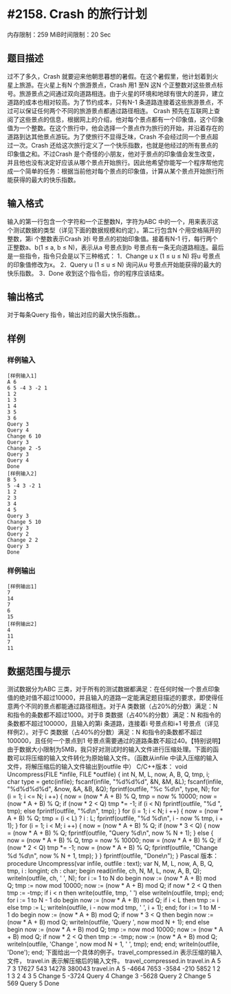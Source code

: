 # #2158. Crash 的旅行计划

内存限制：259 MiB时间限制：20 Sec

## 题目描述

过不了多久，Crash 就要迎来他朝思暮想的暑假。在这个暑假里，他计划着到火星上旅游。在火星上有N 个旅游景点，Crash 用1 至N 这N 个正整数对这些景点标号。旅游景点之间通过双向道路相连。由于火星的环境和地球有很大的差异，建立道路的成本也相对较高。为了节约成本，只有N-1 条道路连接着这些旅游景点，不过可以保证任何两个不同的旅游景点都通过路径相连。 Crash 预先在互联网上查阅了这些景点的信息，根据网上的介绍，他对每个景点都有一个印象值，这个印象值为一个整数。在这个旅行中，他会选择一个景点作为旅行的开始，并沿着存在的道路到达其他景点游玩。为了使旅行不显得乏味，Crash 不会经过同一个景点超过一次。Crash 还给这次旅行定义了一个快乐指数，也就是他经过的所有景点的印象值之和。不过Crash 是个奇怪的小朋友，他对于景点的印象值会发生改变，并且他也没有决定好应该从哪个景点开始旅行。因此他希望你能写一个程序帮他完成一个简单的任务：根据当前他对每个景点的印象值，计算从某个景点开始旅行所能获得的最大的快乐指数。

## 输入格式

输入的第一行包含一个字符和一个正整数N，字符为ABC 中的一个，用来表示这个测试数据的类型（详见下面的数据规模和约定）。第二行包含N 个用空格隔开的整数，第i 个整数表示Crash 对i 号景点的初始印象值。接着有N-1 行，每行两个正整数a、b(1 &le; a, b &le; N)，表示从a 号景点到b 号景点有一条无向道路相连。最后是一些指令，指令只会是以下三种格式： 1．Change u x (1 &le; u &le; N) 将u 号景点的印象值修改为x。 2．Query u (1 &le; u &le; N) 询问从u 号景点开始能获得的最大的快乐指数。 3．Done 收到这个指令后，你的程序应该结束。

## 输出格式

对于每条Query 指令，输出对应的最大快乐指数。。

## 样例

### 样例输入

    
    [样例输入1]
    A 6
    6 5 -4 3 -2 1
    1 2
    1 3
    1 4
    3 5
    3 6
    Query 3
    Query 4
    Change 6 10
    Query 3
    Change 2 -5
    Query 3
    Query 4
    Done
    [样例输入2]
    B 5
    5 -4 3 -2 1
    1 2
    2 3
    3 4
    4 5
    Query 3
    Change 5 10
    Query 3
    Query 2
    Change 2 2
    Query 3
    Done
    

### 样例输出

    
    [样例输出1]
    7
    14
    7
    6
    15
    [样例输出2]
    4
    11
    7
    11
    

## 数据范围与提示

测试数据分为ABC 三类，对于所有的测试数据都满足：在任何时候一个景点印象值的绝对值不超过10000，并且输入的道路一定能满足题目描述的要求，即使得任意两个不同的景点都能通过路径相连。对于A 类数据（占20%的分数）满足：N 和指令的条数都不超过1000。对于B 类数据（占40%的分数）满足：N 和指令的条数都不超过100000，且输入的第i 条道路，连接着i 号景点和i+1 号景点（详见样例2）。对于C 类数据（占40%的分数）满足：N 和指令的条数都不超过100000，且任何一个景点到1 号景点需要通过的道路条数不超过40。【特别说明】由于数据大小限制为5MB，我只好对测试时的输入文件进行压缩处理。下面的函数可以将压缩的输入文件转化为原始输入文件。（函数从infile 中读入压缩的输入文件，将解压缩后的输入文件输出到outfile 中） C/C++版本： void Uncompress(FILE *infile, FILE *outfile) { int N, M, L, now, A, B, Q, tmp, i; char type = getc(infile); fscanf(infile, "%d%d%d", &N, &M, &L); fscanf(infile, "%d%d%d%d", &now, &A, &B, &Q); fprintf(outfile, "%c %d\n", type, N); for (i = 1; i <= N; i ++) { now = (now * A + B) % Q, tmp = now % 10000; now = (now * A + B) % Q; if (now * 2 < Q) tmp *= -1; if (i < N) fprintf(outfile, "%d ", tmp); else fprintf(outfile, "%d\n", tmp); } for (i = 1; i < N; i ++) { now = (now * A + B) % Q; tmp = (i < L) ? i : L; fprintf(outfile, "%d %d\n", i - now % tmp, i + 1); } for (i = 1; i < M; i ++) { now = (now * A + B) % Q; if (now * 3 < Q) { now = (now * A + B) % Q; fprintf(outfile, "Query %d\n", now % N + 1); } else { now = (now * A + B) % Q, tmp = now % 10000; now = (now * A + B) % Q; if (now * 2 < Q) tmp *= -1; now = (now * A + B) % Q; fprintf(outfile, "Change %d %d\n", now % N + 1, tmp); } } fprintf(outfile, "Done\n"); } Pascal 版本： procedure Uncompress(var infile, outfile : text); var N, M, L, now, A, B, Q, tmp, i : longint; ch : char; begin read(infile, ch, N, M, L, now, A, B, Q); writeln(outfile, ch, ' ', N); for i := 1 to N do begin now := (now * A + B) mod Q; tmp := now mod 10000; now := (now * A + B) mod Q; if now * 2 < Q then tmp := -tmp; if i < n then write(outfile, tmp, ' ') else writeln(outfile, tmp); end; for i := 1 to N - 1 do begin now := (now * A + B) mod Q; if i < L then tmp := i else tmp := L; writeln(outfile, i - now mod tmp, ' ', i + 1); end; for i := 1 to M - 1 do begin now := (now * A + B) mod Q; if now * 3 < Q then begin now := (now * A + B) mod Q; writeln(outfile, 'Query ', now mod N + 1); end else begin now := (now * A + B) mod Q; tmp := now mod 10000; now := (now * A + B) mod Q; if now * 2 < Q then tmp := -tmp; now := (now * A + B) mod Q; writeln(outfile, 'Change ', now mod N + 1, ' ', tmp); end; end; writeln(outfile, 'Done'); end; 下面给出一个具体的例子。travel_compressed.in 表示压缩的输入文件， travel.in 表示解压缩后的输入文件。 travel_compressed.in travel.in A 5 7 3 17627 543 14278 380043 travel.in A 5 -4664 7653 -3584 -210 5852 1 2 1 3 2 4 3 5 Change 5 -3724 Query 4 Change 3 -5628 Query 2 Change 5 569 Query 5 Done
